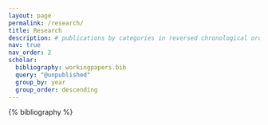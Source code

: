 ```yaml
---
layout: page
permalink: /research/
title: Research
description: # publications by categories in reversed chronological order. generated by jekyll-scholar.
nav: true
nav_order: 2
scholar:
  bibliography: workingpapers.bib
  query: "@unpublished"
  group_by: year
  group_order: descending
---
```


<!-- Optional search -->
<!-- {% include bib_search.liquid %} -->

<div class="publications">
  {% bibliography %}
</div>
